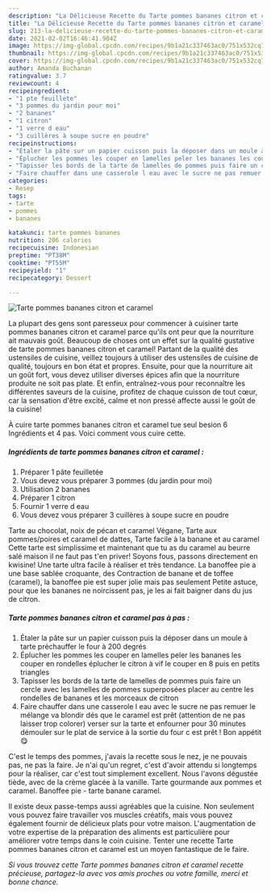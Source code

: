 ```yaml
---
description: "La Délicieuse Recette du Tarte pommes bananes citron et caramel"
title: "La Délicieuse Recette du Tarte pommes bananes citron et caramel"
slug: 213-la-delicieuse-recette-du-tarte-pommes-bananes-citron-et-caramel
date: 2021-02-02T16:46:41.904Z
image: https://img-global.cpcdn.com/recipes/9b1a21c337463ac0/751x532cq70/tarte-pommes-bananes-citron-et-caramel-photo-principale-de-la-recette.jpg
thumbnail: https://img-global.cpcdn.com/recipes/9b1a21c337463ac0/751x532cq70/tarte-pommes-bananes-citron-et-caramel-photo-principale-de-la-recette.jpg
cover: https://img-global.cpcdn.com/recipes/9b1a21c337463ac0/751x532cq70/tarte-pommes-bananes-citron-et-caramel-photo-principale-de-la-recette.jpg
author: Amanda Buchanan
ratingvalue: 3.7
reviewcount: 4
recipeingredient:
- "1 pte feuillete"
- "3 pommes du jardin pour moi"
- "2 bananes"
- "1 citron"
- "1 verre d eau"
- "3 cuillères à soupe sucre en poudre"
recipeinstructions:
- "Étaler la pâte sur un papier cuisson puis la déposer dans un moule à tarte préchauffer le four à 200 degrés"
- "Éplucher les pommes les couper en lamelles peler les bananes les couper en rondelles éplucher le citron à vif le couper en 8 puis en petits triangles"
- "Tapisser les bords de la tarte de lamelles de pommes puis faire un cercle avec les lamelles de pommes superposées placer au centre les rondelles de bananes et les morceaux de citron"
- "Faire chauffer dans une casserole l eau avec le sucre ne pas remuer le mélange va blondir dés que le caramel est prêt (attention de ne pas laisser trop colorer) verser sur la tarte et enfourner pour 30 minutes démouler sur le plat de service à la sortie du four c est prêt ! Bon appétit 😋"
categories:
- Resep
tags:
- tarte
- pommes
- bananes

katakunci: tarte pommes bananes 
nutrition: 206 calories
recipecuisine: Indonesian
preptime: "PT38M"
cooktime: "PT55M"
recipeyield: "1"
recipecategory: Dessert

---
```



![Tarte pommes bananes citron et caramel](https://img-global.cpcdn.com/recipes/9b1a21c337463ac0/751x532cq70/tarte-pommes-bananes-citron-et-caramel-photo-principale-de-la-recette.jpg)

La plupart des gens sont paresseux pour commencer à cuisiner tarte pommes bananes citron et caramel parce qu'ils ont peur que la nourriture ait mauvais goût. Beaucoup de choses ont un effet sur la qualité gustative de tarte pommes bananes citron et caramel! Partant de la qualité des ustensiles de cuisine, veillez toujours à utiliser des ustensiles de cuisine de qualité, toujours en bon état et propres. Ensuite, pour que la nourriture ait un goût fort, vous devez utiliser diverses épices afin que la nourriture produite ne soit pas plate. Et enfin, entraînez-vous pour reconnaître les différentes saveurs de la cuisine, profitez de chaque cuisson de tout cœur, car la sensation d'être excité, calme et non pressé affecte aussi le goût de la cuisine!

<!--inarticleads1-->

À cuire tarte pommes bananes citron et caramel tue seul besion 6 Ingrédients et 4 pas. Voici comment vous cuire cette.

##### Ingrédients de tarte pommes bananes citron et caramel :

1. Préparer 1 pâte feuilletée
1. Vous devez vous préparer 3 pommes (du jardin pour moi)
1. Utilisation 2 bananes
1. Préparer 1 citron
1. Fournir 1 verre d eau
1. Vous devez vous préparer 3 cuillères à soupe sucre en poudre


Tarte au chocolat, noix de pécan et caramel Végane, Tarte aux pommes/poires et caramel de dattes, Tarte facile à la banane et au caramel Cette tarte est simplissime et maintenant que tu as du caramel au beurre salé maison il ne faut pas t&#39;en priver! Soyons fous, passons directement en kwisine! Une tarte ultra facile à réaliser et très tendance. La banoffee pie a une base sablée croquante, des Contraction de banane et de toffee (caramel), la banoffee pie est super jolie mais pas seulement Petite astuce, pour que les bananes ne noircissent pas, je les ai fait baigner dans du jus de citron. 

<!--inarticleads2-->

##### Tarte pommes bananes citron et caramel pas à pas :

1. Étaler la pâte sur un papier cuisson puis la déposer dans un moule à tarte préchauffer le four à 200 degrés
1. Éplucher les pommes les couper en lamelles peler les bananes les couper en rondelles éplucher le citron à vif le couper en 8 puis en petits triangles
1. Tapisser les bords de la tarte de lamelles de pommes puis faire un cercle avec les lamelles de pommes superposées placer au centre les rondelles de bananes et les morceaux de citron
1. Faire chauffer dans une casserole l eau avec le sucre ne pas remuer le mélange va blondir dés que le caramel est prêt (attention de ne pas laisser trop colorer) verser sur la tarte et enfourner pour 30 minutes démouler sur le plat de service à la sortie du four c est prêt ! Bon appétit 😋


C&#39;est le temps des pommes, j&#39;avais la recette sous le nez, je ne pouvais pas, ne pas la faire. Je n&#39;ai qu&#39;un regret, c&#39;est d&#39;avoir attendu si longtemps pour la réaliser, car c&#39;est tout simplement excellent. Nous l&#39;avons dégustée tiède, avec de la crème glacée à la vanille. Tarte gourmande aux pommes et caramel. Banoffee pie - tarte banane caramel. 

<!--inarticleads1-->

<p>
Il existe deux passe-temps aussi agréables que la cuisine. Non seulement vous pouvez faire travailler vos muscles créatifs, mais vous pouvez également fournir de délicieux plats pour votre maison. L'augmentation de votre expertise de la préparation des aliments est particulière pour améliorer votre temps dans le coin cuisine. Tenter une recette Tarte pommes bananes citron et caramel est un moyen fantastique de le faire.
</p>

<p>
<i>Si vous trouvez cette Tarte pommes bananes citron et caramel recette précieuse, partagez-la avec vos amis proches ou votre famille, merci et bonne chance.</i>
</p>
